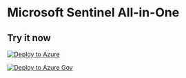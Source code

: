 # Microsoft Sentinel All-in-One

## Try it now

[![Deploy to Azure](https://aka.ms/deploytoazurebutton)](https://portal.azure.com/#create/Microsoft.Template/uri/https%3A%2F%2Fraw.githubusercontent.com%2FAzure%2FAzure-Sentinel%2Fmaster%2FTools%2FSentinel-All-In-One%2Fv2%2Fazuredeploy.json/createUIDefinitionUri.json")

[![Deploy to Azure Gov](https://aka.ms/deploytoazuregovbutton)](https://portal.azure.us/#create/Microsoft.Template/uri/https%3A%2F%2Fraw.githubusercontent.com%2FAzure%2FAzure-Sentinel%2Fmaster%2FASIM%2FASimFullDeployment.json)

